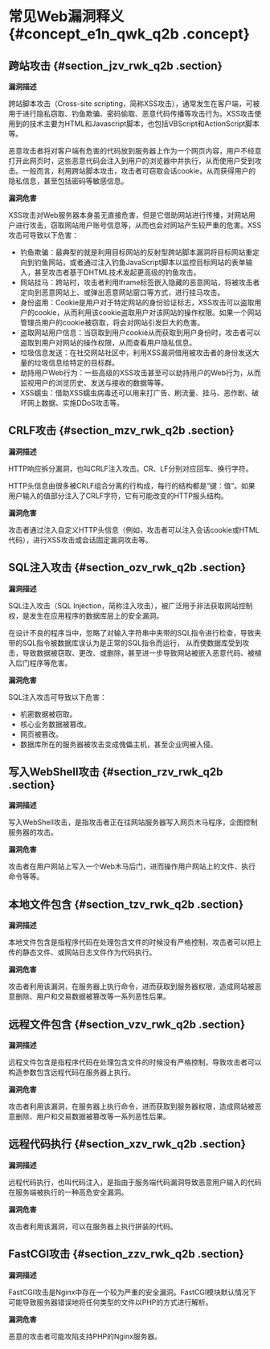 # 常见Web漏洞释义 {#concept_e1n_qwk_q2b .concept}

## 跨站攻击 {#section_jzv_rwk_q2b .section}

**漏洞描述**

跨站脚本攻击（Cross-site scripting，简称XSS攻击），通常发生在客户端，可被用于进行隐私窃取、钓鱼欺骗、密码偷取、恶意代码传播等攻击行为。XSS攻击使用到的技术主要为HTML和Javascript脚本，也包括VBScript和ActionScript脚本等。

恶意攻击者将对客户端有危害的代码放到服务器上作为一个网页内容，用户不经意打开此网页时，这些恶意代码会注入到用户的浏览器中并执行，从而使用户受到攻击。一般而言，利用跨站脚本攻击，攻击者可窃取会话cookie，从而获得用户的隐私信息，甚至包括密码等敏感信息。

**漏洞危害**

XSS攻击对Web服务器本身虽无直接危害，但是它借助网站进行传播，对网站用户进行攻击，窃取网站用户账号信息等，从而也会对网站产生较严重的危害。XSS攻击可导致以下危害：

-   钓鱼欺骗：最典型的就是利用目标网站的反射型跨站脚本漏洞将目标网站重定向到钓鱼网站，或者通过注入钓鱼JavaScript脚本以监控目标网站的表单输入，甚至攻击者基于DHTML技术发起更高级的钓鱼攻击。
-   网站挂马：跨站时，攻击者利用Iframe标签嵌入隐藏的恶意网站，将被攻击者定向到恶意网站上、或弹出恶意网站窗口等方式，进行挂马攻击。
-   身份盗用：Cookie是用户对于特定网站的身份验证标志，XSS攻击可以盗取用户的cookie，从而利用该cookie盗取用户对该网站的操作权限。如果一个网站管理员用户的cookie被窃取，将会对网站引发巨大的危害。
-   盗取网站用户信息：当窃取到用户cookie从而获取到用户身份时，攻击者可以盗取到用户对网站的操作权限，从而查看用户隐私信息。
-   垃圾信息发送：在社交网站社区中，利用XSS漏洞借用被攻击者的身份发送大量的垃圾信息给特定的目标群。
-   劫持用户Web行为：一些高级的XSS攻击甚至可以劫持用户的Web行为，从而监视用户的浏览历史、发送与接收的数据等等。
-   XSS蠕虫：借助XSS蠕虫病毒还可以用来打广告、刷流量、挂马、恶作剧、破坏网上数据、实施DDoS攻击等。

## CRLF攻击 {#section_mzv_rwk_q2b .section}

**漏洞描述**

HTTP响应拆分漏洞，也叫CRLF注入攻击。CR、LF分别对应回车、换行字符。

HTTP头信息由很多被CRLF组合分离的行构成，每行的结构都是“键：值”。如果用户输入的值部分注入了CRLF字符，它有可能改变的HTTP报头结构。

**漏洞危害**

攻击者通过注入自定义HTTP头信息（例如，攻击者可以注入会话cookie或HTML代码），进行XSS攻击或会话固定漏洞攻击等。

## SQL注入攻击 {#section_ozv_rwk_q2b .section}

**漏洞描述**

SQL注入攻击（SQL Injection，简称注入攻击），被广泛用于非法获取网站控制权，是发生在应用程序的数据库层上的安全漏洞。

在设计不良的程序当中，忽略了对输入字符串中夹带的SQL指令进行检查，导致夹带的SQL指令被数据库误认为是正常的SQL指令而运行， 从而使数据库受到攻击，导致数据被窃取、更改、或删除，甚至进一步导致网站被嵌入恶意代码、被植入后门程序等危害。

**漏洞危害**

SQL注入攻击可导致以下危害：

-   机密数据被窃取。
-   核心业务数据被篡改。
-   网页被篡改。
-   数据库所在的服务器被攻击变成傀儡主机，甚至企业网被入侵。

## 写入WebShell攻击 {#section_rzv_rwk_q2b .section}

**漏洞描述**

写入WebShell攻击，是指攻击者正在往网站服务器写入网页木马程序，企图控制服务器的攻击。

**漏洞危害**

攻击者在用户网站上写入一个Web木马后门，进而操作用户网站上的文件、执行命令等等。

## 本地文件包含 {#section_tzv_rwk_q2b .section}

**漏洞描述**

本地文件包含是指程序代码在处理包含文件的时候没有严格控制，攻击者可以把上传的静态文件、或网站日志文件作为代码执行。

**漏洞危害**

攻击者利用该漏洞，在服务器上执行命令，进而获取到服务器权限，造成网站被恶意删除、用户和交易数据被篡改等一系列恶性后果。

## 远程文件包含 {#section_vzv_rwk_q2b .section}

**漏洞描述**

远程文件包含是指程序代码在处理包含文件的时候没有严格控制，导致攻击者可以构造参数包含远程代码在服务器上执行。

**漏洞危害**

攻击者利用该漏洞，在服务器上执行命令，进而获取到服务器权限，造成网站被恶意删除、用户和交易数据被篡改等一系列恶性后果。

## 远程代码执行 {#section_xzv_rwk_q2b .section}

**漏洞描述**

远程代码执行，也叫代码注入，是指由于服务端代码漏洞导致恶意用户输入的代码在服务端被执行的一种高危安全漏洞。

**漏洞危害**

攻击者利用该漏洞，可以在服务器上执行拼装的代码。

## FastCGI攻击 {#section_zzv_rwk_q2b .section}

**漏洞描述**

FastCGI攻击是Nginx中存在一个较为严重的安全漏洞。FastCGI模块默认情况下可能导致服务器错误地将任何类型的文件以PHP的方式进行解析。

**漏洞危害**

恶意的攻击者可能攻陷支持PHP的Nginx服务器。

